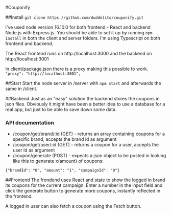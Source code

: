 #Couponify

##Install
`git clone https://github.com/duddelito/couponify.git`

I've used node version 16.10.0 for both frontend - React and backend Node.js with Express.js.
You should be able to set it up by running `npm install` in both the client and server folders. 
I'm using Typescript on both frontend and backend.

The React frontend runs on http://localhost:3000 and the backend on http://localhost:3001

In client/package.json there is a proxy making this possible to work. 
`"proxy": "http://localhost:3001",`

##Start
Start the node server in /server with `npm start` and afterwards the same in /client. 

##Backend
Just as an "easy" solution the backend stores the coupons in json files. Obviously it might have been a better idea to use a database for a real app, but just to be able to save down some data.

### API documentation

- /coupon/get/brand/:id (GET) - returns an array containing coupons for a specific brand, accepts the brand id as argument
- /coupon/get/user/:id (GET) - returns a coupon for a user, accepts the user id as argument
- /coupon/generate (POST) - expects a json object to be posted in looking like this to generate x(amount) of coupons:

`{"brandId": "0", "amount": "1", "campaignId": "0"}`

##Frontend
The frondend uses React and state to show the logged in brand its coupons for the current campaign. 
Enter a number in the input field and click the generate button to generate more coupons,
instantly reflected in the frontend.

A logged in user can also fetch a coupon using the Fetch button.
